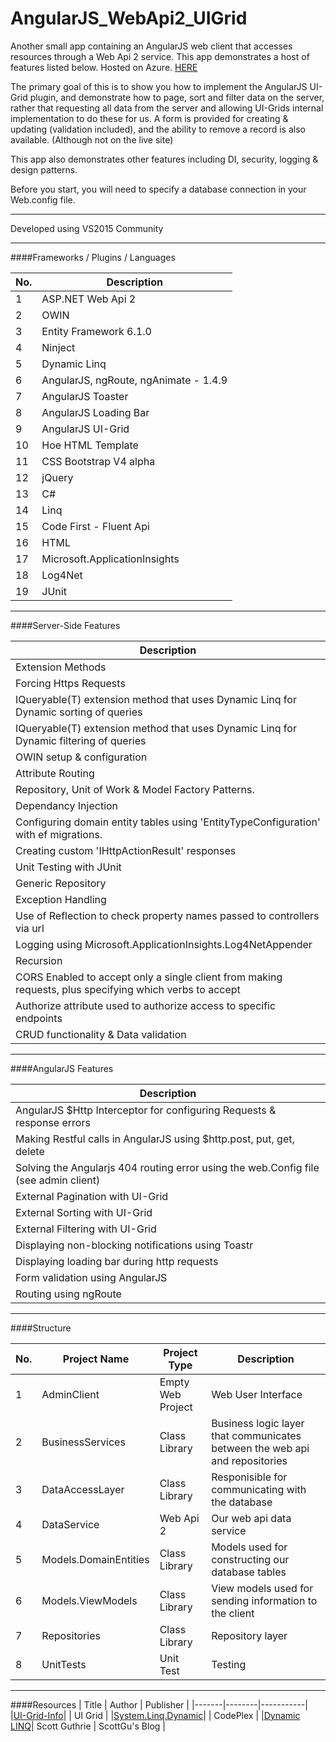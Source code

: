 # AngularJS_WebApi2_UIGrid
Another small app containing an AngularJS web client that accesses resources through a Web Api 2 service. 
This app demonstrates a host of features listed below. Hosted on Azure. [HERE](http://angularuigrid.azurewebsites.net)

The primary goal of this is to show you how to implement the AngularJS UI-Grid plugin, and demonstrate how to page, sort and filter data on the server, rather that requesting all data from the server and allowing UI-Grids internal implementation to do these for us. A form is provided for creating & updating (validation included), and the ability to remove a record is also available. (Although not on the live site)

This app also demonstrates other features including DI, security, logging & design patterns.

Before you start, you will need to specify a database connection in your Web.config file.

---

Developed using VS2015 Community

---

####Frameworks / Plugins / Languages

| No.        | Description  |
| -----------|-------------|
| 1 | ASP.NET Web Api 2 |
| 2 | OWIN |
| 3 | Entity Framework 6.1.0 |
| 4 | Ninject |
| 5 | Dynamic Linq |
| 6 | AngularJS, ngRoute, ngAnimate - 1.4.9 |
| 7 | AngularJS Toaster |
| 8 | AngularJS Loading Bar |
| 9 | AngularJS UI-Grid |
| 10 | Hoe HTML Template |
| 11 | CSS Bootstrap V4 alpha |
| 12 | jQuery |
| 13 | C# |
| 14 | Linq |
| 15 | Code First - Fluent Api |
| 16 | HTML |
| 17 | Microsoft.ApplicationInsights |
| 18 | Log4Net |
| 19 | JUnit |

---

####Server-Side Features

| Description |
|-------------|
| Extension Methods |
| Forcing Https Requests |
| IQueryable(T) extension method that uses Dynamic Linq for Dynamic sorting of queries |
| IQueryable(T) extension method that uses Dynamic Linq for Dynamic filtering of queries |
| OWIN setup & configuration |
| Attribute Routing |
| Repository, Unit of Work & Model Factory Patterns. |
| Dependancy Injection |
| Configuring domain entity tables using 'EntityTypeConfiguration' with ef migrations. |
| Creating custom 'IHttpActionResult' responses |
| Unit Testing with JUnit |
| Generic Repository |
| Exception Handling |
| Use of Reflection to check property names passed to controllers via url |
| Logging using Microsoft.ApplicationInsights.Log4NetAppender |
| Recursion |
| CORS Enabled to accept only a single client from making requests, plus specifying which verbs to accept |
| Authorize attribute used to authorize access to specific endpoints |
| CRUD functionality & Data validation |

---

####AngularJS Features

| Description  |
|-------------|
| AngularJS $Http Interceptor for configuring Requests & response errors |
| Making Restful calls in AngularJS using $http.post, put, get, delete |
| Solving the Angularjs 404 routing error using the web.Config file (see admin client) |
| External Pagination with UI-Grid |
| External Sorting with UI-Grid |
| External Filtering with UI-Grid |
| Displaying non-blocking notifications using Toastr |
| Displaying loading bar during http requests |
| Form validation using AngularJS |
| Routing using ngRoute |

---

####Structure

| No.        | Project Name        | Project Type  | Description  |
| -----------| ---------------- |-------------| -------------|
|1 | AdminClient     | Empty Web Project | Web User Interface |
|2| BusinessServices      |  Class Library      | Business logic layer that communicates between the web api and repositories |
|3| DataAccessLayer | Class Library      | Responisible for communicating with the database |
|4| DataService | Web Api 2 | Our web api data service |
|5| Models.DomainEntities | Class Library | Models used for constructing our database tables |
|6| Models.ViewModels | Class Library | View models used for sending information to the client |
|7| Repositories | Class Library | Repository layer |
|8| UnitTests | Unit Test | Testing |

---

####Resources
| Title | Author | Publisher |
|-------|--------|-----------|
|[UI-Grid-Info](http://ui-grid.info/docs/#/tutorial)| | UI Grid |
|[System.Linq.Dynamic](https://dynamiclinq.codeplex.com/)| | CodePlex |
|[Dynamic LINQ](http://weblogs.asp.net/scottgu/dynamic-linq-part-1-using-the-linq-dynamic-query-library)| Scott Guthrie | ScottGu's Blog |



